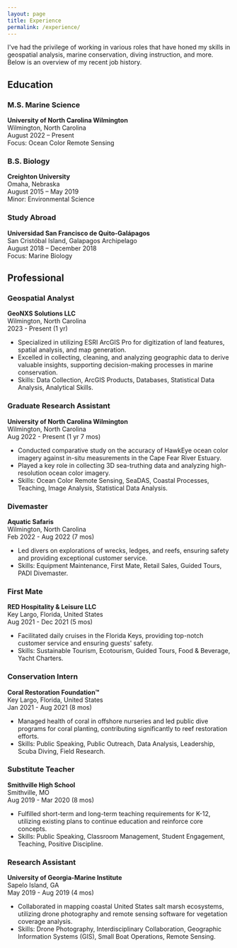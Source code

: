 ```yaml
---
layout: page
title: Experience
permalink: /experience/
---
```


I've had the privilege of working in various roles that have honed my skills in geospatial analysis, marine conservation, diving instruction, and more. Below is an overview of my recent job history.

## Education

### M.S. Marine Science
**University of North Carolina Wilmington**  
Wilmington, North Carolina  
August 2022 – Present  
Focus: Ocean Color Remote Sensing

### B.S. Biology
**Creighton University**  
Omaha, Nebraska  
August 2015 – May 2019  
Minor: Environmental Science

### Study Abroad
**Universidad San Francisco de Quito-Galápagos**   
San Cristóbal Island, Galapagos Archipelago  
August 2018 – December 2018  
Focus: Marine Biology  

## Professional

### Geospatial Analyst
**GeoNXS Solutions LLC**  
Wilmington, North Carolina  
2023 - Present (1 yr)  

- Specialized in utilizing ESRI ArcGIS Pro for digitization of land features, spatial analysis, and map generation.
- Excelled in collecting, cleaning, and analyzing geographic data to derive valuable insights, supporting decision-making processes in marine conservation.
- Skills: Data Collection, ArcGIS Products, Databases, Statistical Data Analysis, Analytical Skills.

### Graduate Research Assistant
**University of North Carolina Wilmington**  
Wilmington, North Carolina  
Aug 2022 - Present (1 yr 7 mos)  

- Conducted comparative study on the accuracy of HawkEye ocean color imagery against in-situ measurements in the Cape Fear River Estuary.
- Played a key role in collecting 3D sea-truthing data and analyzing high-resolution ocean color imagery.
- Skills: Ocean Color Remote Sensing, SeaDAS, Coastal Processes, Teaching, Image Analysis, Statistical Data Analysis.

### Divemaster
**Aquatic Safaris**  
Wilmington, North Carolina  
Feb 2022 - Aug 2022 (7 mos)

- Led divers on explorations of wrecks, ledges, and reefs, ensuring safety and providing exceptional customer service.
- Skills: Equipment Maintenance, First Mate, Retail Sales, Guided Tours, PADI Divemaster.

### First Mate
**RED Hospitality & Leisure LLC**  
Key Largo, Florida, United States  
Aug 2021 - Dec 2021 (5 mos)

- Facilitated daily cruises in the Florida Keys, providing top-notch customer service and ensuring guests' safety.
- Skills: Sustainable Tourism, Ecotourism, Guided Tours, Food & Beverage, Yacht Charters.

### Conservation Intern
**Coral Restoration Foundation™**  
Key Largo, Florida, United States  
Jan 2021 - Aug 2021 (8 mos)

- Managed health of coral in offshore nurseries and led public dive programs for coral planting, contributing significantly to reef restoration efforts.
- Skills: Public Speaking, Public Outreach, Data Analysis, Leadership, Scuba Diving, Field Research.

### Substitute Teacher
**Smithville High School**  
Smithville, MO  
Aug 2019 - Mar 2020 (8 mos)

- Fulfilled short-term and long-term teaching requirements for K-12, utilizing existing plans to continue education and reinforce core concepts.
- Skills: Public Speaking, Classroom Management, Student Engagement, Teaching, Positive Discipline.

### Research Assistant
**University of Georgia-Marine Institute**  
Sapelo Island, GA  
May 2019 - Aug 2019 (4 mos)

- Collaborated in mapping coastal United States salt marsh ecosystems, utilizing drone photography and remote sensing software for vegetation coverage analysis.
- Skills: Drone Photography, Interdisciplinary Collaboration, Geographic Information Systems (GIS), Small Boat Operations, Remote Sensing.


